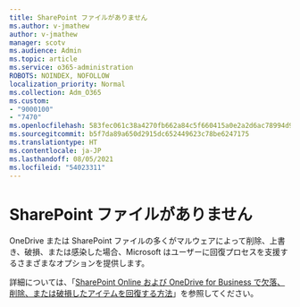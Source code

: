 ```yaml
---
title: SharePoint ファイルがありません
ms.author: v-jmathew
author: v-jmathew
manager: scotv
ms.audience: Admin
ms.topic: article
ms.service: o365-administration
ROBOTS: NOINDEX, NOFOLLOW
localization_priority: Normal
ms.collection: Adm_O365
ms.custom:
- "9000100"
- "7470"
ms.openlocfilehash: 583fec061c38a4270fb662a84c5f660415a0e2a2d6ac78994d9cb8d8b6b3d8b8
ms.sourcegitcommit: b5f7da89a650d2915dc652449623c78be6247175
ms.translationtype: HT
ms.contentlocale: ja-JP
ms.lasthandoff: 08/05/2021
ms.locfileid: "54023311"
---
```

# <a name="sharepoint-files-are-missing"></a>SharePoint ファイルがありません

OneDrive または SharePoint ファイルの多くがマルウェアによって削除、上書き、破損、または感染した場合、Microsoft はユーザーに回復プロセスを支援するさまざまなオプションを提供します。

詳細については、「[SharePoint Online および OneDrive for Business で欠落、削除、または破損したアイテムを回復する方法](https://go.microsoft.com/fwlink/?linkid=2110774)」を参照してください。
